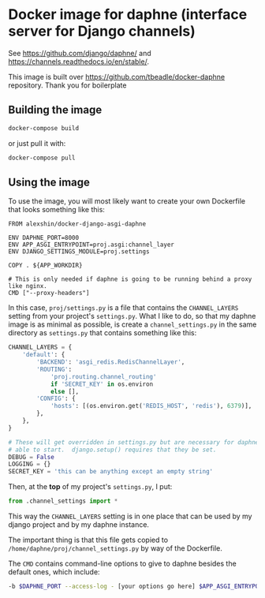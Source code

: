 # Docker image for daphne (interface server for Django channels)

See https://github.com/django/daphne/ and https://channels.readthedocs.io/en/stable/.

This image is built over https://github.com/tbeadle/docker-daphne repository. Thank you for boilerplate

## Building the image

```bash
docker-compose build
```

or just pull it with:

```bash
docker-compose pull
```

## Using the image

To use the image, you will most likely want to create your own Dockerfile that
looks something like this:

```
FROM alexshin/docker-django-asgi-daphne

ENV DAPHNE_PORT=8000
ENV APP_ASGI_ENTRYPOINT=proj.asgi:channel_layer
ENV DJANGO_SETTINGS_MODULE=proj.settings

COPY . ${APP_WORKDIR}

# This is only needed if daphne is going to be running behind a proxy like nginx.
CMD ["--proxy-headers"]
```

In this case, `proj/settings.py` is a file that contains the
`CHANNEL_LAYERS` setting from your project's `settings.py`.  What I like to do,
so that my daphne image is as minimal as possible, is create a
`channel_settings.py` in the same directory as `settings.py` that contains
something like this:

```python
CHANNEL_LAYERS = {
    'default': {
        'BACKEND': 'asgi_redis.RedisChannelLayer',
        'ROUTING':
            'proj.routing.channel_routing'
            if 'SECRET_KEY' in os.environ
            else [],
        'CONFIG': {
            'hosts': [(os.environ.get('REDIS_HOST', 'redis'), 6379)],
        },
    },
}

# These will get overridden in settings.py but are necessary for daphne to be
# able to start.  django.setup() requires that they be set.
DEBUG = False
LOGGING = {}
SECRET_KEY = 'this can be anything except an empty string'
```

Then, at the **top** of my project's `settings.py`, I put:

```python
from .channel_settings import *
```

This way the `CHANNEL_LAYERS` setting is in one place that can be used by my
django project and by my daphne instance.

The important thing is that this file gets copied to
`/home/daphne/proj/channel_settings.py` by way of the Dockerfile.

The `CMD` contains command-line options to give to daphne besides the default
ones, which include:

```bash
-b $DAPHNE_PORT --access-log - [your options go here] $APP_ASGI_ENTRYPOINT
```